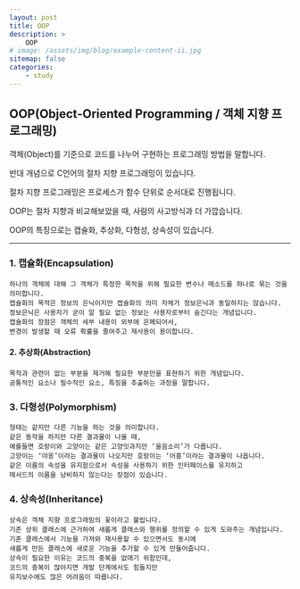 ```yaml
---
layout: post
title: OOP
description: >
    OOP
# image: /assets/img/blog/example-content-ii.jpg
sitemap: false
categories:
    - study
---
```


## OOP(Object-Oriented Programming / 객체 지향 프로그래밍)

객체(Object)를 기준으로 코드를 나누어 구현하는 프로그래밍 방법을 말합니다.

반대 개념으로 C언어의 절차 지향 프로그래밍이 있습니다.

절차 지향 프로그래밍은 프로세스가 함수 단위로 순서대로 진행됩니다.

OOP는 절차 지향과 비교해보았을 때, 사람의 사고방식과 더 가깝습니다.

OOP의 특징으로는 캡슐화, 추상화, 다형성, 상속성이 있습니다.

---

### 1. 캡슐화(Encapsulation)

    하나의 객체에 대해 그 객체가 특정한 목적을 위해 필요한 변수나 메소드를 하나로 묶는 것을 의미합니다.
    캡슐화의 목적은 정보의 은닉이지만 캡슐화의 의미 자체가 정보은닉과 동일하지는 않습니다.
    정보은닉은 사용자가 굳이 알 필요 없는 정보는 사용자로부터 숨긴다는 개념입니다.
    캡슐화의 장점은 객체의 세부 내용이 외부에 은폐되어서,
    변경이 발생할 때 오류 확률을 줄여주고 재사용이 용이합니다.

#### 2. 추상화(Abstraction)

    목적과 관련이 없는 부분을 제거해 필요한 부분만을 표현하기 위한 개념입니다.
    공통적인 요소나 필수적인 요소, 특징을 추출하는 과정을 말합니다.

### 3. 다형성(Polymorphism)

    형태는 같지만 다른 기능을 하는 것을 의미합니다.
    같은 동작을 하지만 다른 결과물이 나올 때,
    예를들면 호랑이와 고양이는 같은 고양잇과지만 ‘울음소리’가 다릅니다.
    고양이는 ‘야옹’이라는 결과물이 나오지만 호랑이는 ‘어흥’이라는 결과물이 나옵니다.
    같은 이름의 속성을 유지함으로서 속성을 사용하기 위한 인터페이스를 유지하고
    메서드의 이름을 낭비하지 않는다는 장점이 있습니다.

### 4. 상속성(Inheritance)

    상속은 객체 지향 프로그래밍의 꽃이라고 불립니다.
    기존 상위 클래스에 근거하여 새롭게 클래스와 행위를 정의할 수 있게 도와주는 개념입니다.
    기존 클래스에서 기능을 가져와 재사용할 수 있으면서도 동시에
    새롭게 만든 클래스에 새로운 기능을 추가할 수 있게 만들어줍니다.
    상속이 필요한 이유는 코드의 중복을 없애기 위함인데,
    코드의 중복이 많아지면 개발 단계에서도 힘들지만
    유지보수에도 많은 어려움이 따릅니다.
